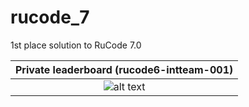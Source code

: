 # rucode_7
1st place solution to RuCode 7.0

Private leaderboard  (rucode6-intteam-001)|
:----------------------------------------:|
![alt text](private.jpg)                  |
